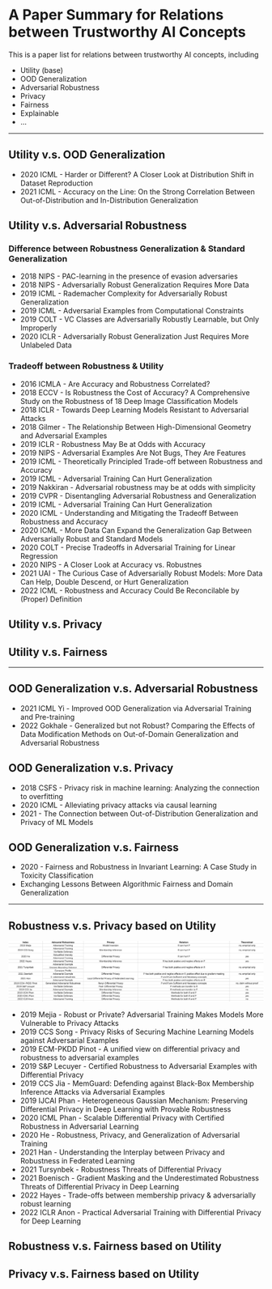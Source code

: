 # A Paper Summary for Relations between Trustworthy AI Concepts

This is a paper list for relations between trustworthy AI concepts, including
- Utility (base)
- OOD Generalization
- Adversarial Robustness
- Privacy
- Fairness
- Explainable
- ...

---

## Utility v.s. OOD Generalization
- 2020 ICML - Harder or Different? A Closer Look at Distribution Shift in Dataset Reproduction
- 2021 ICML - Accuracy on the Line: On the Strong Correlation Between Out-of-Distribution and In-Distribution Generalization

## Utility v.s. Adversarial Robustness

### Difference between Robustness Generalization & Standard Generalization
- 2018 NIPS - PAC-learning in the presence of evasion adversaries
- 2018 NIPS - Adversarially Robust Generalization Requires More Data
- 2019 ICML - Rademacher Complexity for Adversarially Robust Generalization
- 2019 ICML - Adversarial Examples from Computational Constraints
- 2019 COLT - VC Classes are Adversarially Robustly Learnable, but Only Improperly
- 2020 ICLR - Adversarially Robust Generalization Just Requires More Unlabeled Data

### Tradeoff between Robustness & Utility
- 2016 ICMLA - Are Accuracy and Robustness Correlated?
- 2018 ECCV - Is Robustness the Cost of Accuracy? A Comprehensive Study on the Robustness of 18 Deep Image Classification Models
- 2018 ICLR - Towards Deep Learning Models Resistant to Adversarial Attacks
- 2018 Gilmer - The Relationship Between High-Dimensional Geometry and Adversarial Examples
- 2019 ICLR - Robustness May Be at Odds with Accuracy
- 2019 NIPS - Adversarial Examples Are Not Bugs, They Are Features
- 2019 ICML - Theoretically Principled Trade-off between Robustness and Accuracy
- 2019 ICML - Adversarial Training Can Hurt Generalization
- 2019 Nakkiran - Adversarial robustness may be at odds with simplicity
- 2019 CVPR - Disentangling Adversarial Robustness and Generalization
- 2019 ICML - Adversarial Training Can Hurt Generalization
- 2020 ICML - Understanding and Mitigating the Tradeoff Between Robustness and Accuracy
- 2020 ICML - More Data Can Expand the Generalization Gap Between Adversarially Robust and Standard Models
- 2020 COLT - Precise Tradeoffs in Adversarial Training for Linear Regression
- 2020 NIPS - A Closer Look at Accuracy vs. Robustnes
- 2021 UAI - The Curious Case of Adversarially Robust Models: More Data Can Help, Double Descend, or Hurt Generalization
- 2022 ICML - Robustness and Accuracy Could Be Reconcilable by (Proper) Definition

## Utility v.s. Privacy

## Utility v.s. Fairness

---
## OOD Generalization v.s. Adversarial Robustness
- 2021 ICML Yi - Improved OOD Generalization via Adversarial Training and Pre-training
- 2022 Gokhale - Generalized but not Robust? Comparing the Effects of Data Modification Methods on Out-of-Domain Generalization and Adversarial Robustness


## OOD Generalization v.s. Privacy

- 2018 CSFS - Privacy risk in machine learning: Analyzing the connection to overfitting
- 2020 ICML - Alleviating privacy attacks via causal learning
- 2021 - The Connection between Out-of-Distribution Generalization and Privacy of ML Models

## OOD Generalization v.s. Fairness
- 2020 - Fairness and Robustness in Invariant Learning: A Case Study in Toxicity Classification
- Exchanging Lessons Between Algorithmic Fairness and Domain Generalization


---

## Robustness v.s. Privacy based on Utility
![Summary of Robustness v.s. Privacy](./pic/RvP.png)

- 2019 Mejia - Robust or Private? Adversarial Training Makes Models More Vulnerable to Privacy Attacks
- 2019 CCS Song - Privacy Risks of Securing Machine Learning Models against Adversarial Examples
- 2019 ECM-PKDD Pinot - A unified view on differential privacy and robustness to adversarial examples
- 2019 S&P Lecuyer - Certified Robustness to Adversarial Examples with Differential Privacy
- 2019 CCS Jia - MemGuard: Defending against Black-Box Membership Inference Attacks via Adversarial Examples
- 2019 IJCAI Phan - Heterogeneous Gaussian Mechanism: Preserving Differential Privacy in Deep Learning with Provable Robustness
- 2020 ICML Phan - Scalable Differential Privacy with Certified Robustness in Adversarial Learning
- 2020 He - Robustness, Privacy, and Generalization of Adversarial Training
- 2021 Han - Understanding the Interplay between Privacy and Robustness in Federated Learning
- 2021 Tursynbek - Robustness Threats of Differential Privacy
- 2021 Boenisch - Gradient Masking and the Underestimated Robustness Threats of Differential Privacy in Deep Learning
- 2022 Hayes - Trade-offs between membership privacy & adversarially robust learning
- 2022 ICLR Anon - Practical Adversarial Training with Differential Privacy for Deep Learning

## Robustness v.s. Fairness based on Utility

## Privacy v.s. Fairness based on Utility





